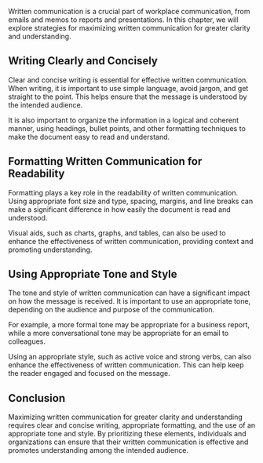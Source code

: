 
Written communication is a crucial part of workplace communication, from emails and memos to reports and presentations. In this chapter, we will explore strategies for maximizing written communication for greater clarity and understanding.

Writing Clearly and Concisely
-----------------------------

Clear and concise writing is essential for effective written communication. When writing, it is important to use simple language, avoid jargon, and get straight to the point. This helps ensure that the message is understood by the intended audience.

It is also important to organize the information in a logical and coherent manner, using headings, bullet points, and other formatting techniques to make the document easy to read and understand.

Formatting Written Communication for Readability
------------------------------------------------

Formatting plays a key role in the readability of written communication. Using appropriate font size and type, spacing, margins, and line breaks can make a significant difference in how easily the document is read and understood.

Visual aids, such as charts, graphs, and tables, can also be used to enhance the effectiveness of written communication, providing context and promoting understanding.

Using Appropriate Tone and Style
--------------------------------

The tone and style of written communication can have a significant impact on how the message is received. It is important to use an appropriate tone, depending on the audience and purpose of the communication.

For example, a more formal tone may be appropriate for a business report, while a more conversational tone may be appropriate for an email to colleagues.

Using an appropriate style, such as active voice and strong verbs, can also enhance the effectiveness of written communication. This can help keep the reader engaged and focused on the message.

Conclusion
----------

Maximizing written communication for greater clarity and understanding requires clear and concise writing, appropriate formatting, and the use of an appropriate tone and style. By prioritizing these elements, individuals and organizations can ensure that their written communication is effective and promotes understanding among the intended audience.
